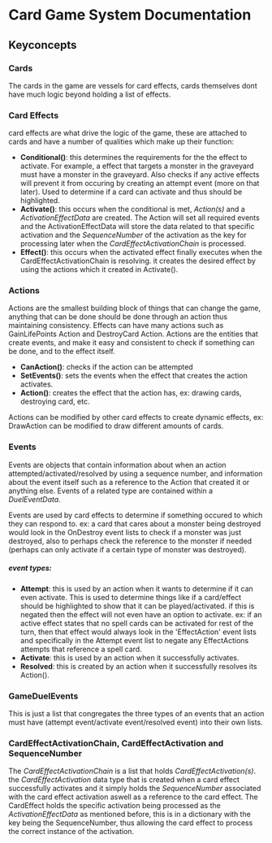 # Card Game System Documentation

## Keyconcepts

### Cards
The cards in the game are vessels for card effects, cards themselves dont have much logic beyond holding a list of effects.

### Card Effects
card effects are what drive the logic of the game, these are attached to cards and have a number of qualities which make up their function:
- **Conditional()**: this determines the requirements for the the effect to activate. For example, a effect that targets a monster in the graveyard must have a monster in the graveyard. Also checks if any active effects will prevent it from occuring by creating an attempt event (more on that later). Used to determine if a card can activate and thus should be highlighted.
- **Activate()**: this occurs when the conditional is met, *Action(s)* and a *ActivationEffectData* are created. The Action will set all required events and the ActivationEffectData will store the data related to that specific activation and the *SequenceNumber* of the activation as the key for processing later when the *CardEffectActivationChain* is processed.
- **Effect()**: this occurs when the activated effect finally executes when the CardEffectActivationChain is resolving. it creates the desired effect by using the actions which it created in Activate().

### Actions
Actions are the smallest building block of things that can change the game, anything that can be done should be done through an action thus maintaining consistency. Effects can have many actions such as GainLifePoints Action and DestroyCard Action. Actions are the entities that create events, and make it easy and consistent to check if something can be done, and to the effect itself.

- **CanAction()**: checks if the action can be attempted
- **SetEvents()**: sets the events when the effect that creates the action activates.
- **Action()**: creates the effect that the action has, ex: drawing cards, destroying card, etc.

Actions can be modified by other card effects to create dynamic effects, ex: DrawAction can be modified to draw different amounts of cards.

### Events
Events are objects that contain information about when an action attempted/activated/resolved by using a sequence number, and information about the event itself such as a reference to the Action that created it or anything else. Events of a related type are contained within a *DuelEventData*.

Events are used by card effects to determine if something occured to which they can respond to. ex: a card that cares about a monster being destroyed would look in the OnDestroy event lists to check if a monster was just destroyed, also to perhaps check the reference to the monster if needed (perhaps can only activate if a certain type of monster was destroyed).

##### event types:
- **Attempt**: this is used by an action when it wants to determine if it can even activate. This is used to determine things like if a card/effect should be highlighted to show that it can be played/activated. if this is negated then the effect will not even have an option to activate. ex: if an active effect states that no spell cards can be activated for rest of the turn, then that effect would always look in the 'EffectAction' event lists and specifically in the Attempt event list to negate any EffectActions attempts that reference a spell card.
- **Activate**: this is used by an action when it successfully activates.
- **Resolved**: this is created by an action when it successfully resolves its Action().

### GameDuelEvents
This is just a list that congregates the three types of an events that an action must have (attempt event/activate event/resolved event) into their own lists.

### CardEffectActivationChain, CardEffectActivation and SequenceNumber
The *CardEffectActivationChain* is a list that holds *CardEffectActivation(s)*. the *CardEffectActivation* data type that is created when a card effect successfully activates and it simply holds the *SequenceNumber* associated with the card effect activation aswell as a reference to the card effect. The CardEffect holds the specific activation being processed as the *ActivationEffectData* as mentioned before, this is in a dictionary with the key being the SequenceNumber, thus allowing the card effect to process the correct instance of the activation.
